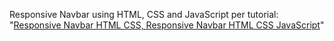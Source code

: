 Responsive Navbar using HTML, CSS and JavaScript per tutorial: "[Responsive Navbar HTML CSS, Responsive Navbar HTML CSS JavaScript](https://youtu.be/dIFNHeHTja0?si=v9NMXXzN0-NMe4yz)"